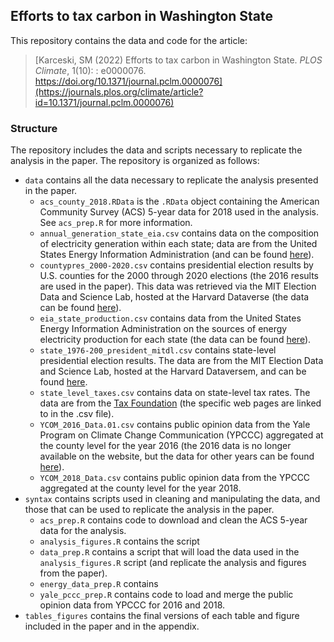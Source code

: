 ## Efforts to tax carbon in Washington State

This repository contains the data and code for the article:

> [Karceski, SM (2022) Efforts to tax carbon in Washington State. *PLOS Climate*, 1(10): : e0000076. https://doi.org/10.1371/journal.pclm.0000076](https://journals.plos.org/climate/article?id=10.1371/journal.pclm.0000076) 

### Structure 

The repository includes the data and scripts necessary to replicate the analysis in the paper. The repository is organized as follows: 

- `data` contains all the data necessary to replicate the analysis presented in the paper. 
  - `acs_county_2018.RData` is the `.RData` object containing the American Community Survey (ACS) 5-year data for 2018 used in the analysis. See `acs_prep.R` for more information. 
  - `annual_generation_state_eia.csv` contains data on the composition of electricity generation within each state; data are from the United States Energy Information Administration (and can be found [here](https://www.eia.gov/electricity/data/state/)). 
  - `countypres_2000-2020.csv` contains presidential election results by U.S. counties for the 2000 through 2020 elections (the 2016 results are used in the paper). This data was retrieved via the MIT Election Data and Science Lab, hosted at the Harvard Dataverse (the data can be found [here](https://dataverse.harvard.edu/dataset.xhtml?persistentId=doi:10.7910/DVN/VOQCHQ)).  
  - `eia_state_production.csv` contains data from the United States Energy Information Administration on the sources of energy electricity production for each state (the data can be found [here](https://www.eia.gov/electricity/data/state/)).
  - `state_1976-200_president_mitdl.csv` contains state-level presidential election results. The data are from the MIT Election Data and Science Lab, hosted at the Harvard Dataversem, and can be found  [here](https://dataverse.harvard.edu/dataset.xhtml?persistentId=doi:10.7910/DVN/42MVDX). 
  - `state_level_taxes.csv` contains data on state-level tax rates. The data are from the [Tax Foundation](https://taxfoundation.org/) (the specific web pages are linked to in the .csv file).  
  - `YCOM_2016_Data.01.csv` contains public opinion data from the Yale Program on Climate Change Communication (YPCCC) aggregated at the county level for the year 2016 (the 2016 data is no longer available on the website, but the data for other years can be found [here](https://climatecommunication.yale.edu/visualizations-data/ycom-us/)).
  - `YCOM_2018_Data.csv` contains public opinion data from the YPCCC aggregated at the county level for the year 2018. 
- `syntax` contains scripts used in cleaning and manipulating the data, and those that can be used to replicate the analysis in the paper. 
  - `acs_prep.R` contains code to download and clean the ACS 5-year data for the analysis. 
  - `analysis_figures.R` contains the script 
  - `data_prep.R` contains a script that will load the data used in the `analysis_figures.R` script (and replicate the analysis and figures from the paper). 
  - `energy_data_prep.R` contains 
  - `yale_pccc_prep.R` contains code to load and merge the public opinion data from YPCCC for 2016 and 2018. 
- `tables_figures` contains the final versions of each table and figure included in the paper and in the appendix. 

